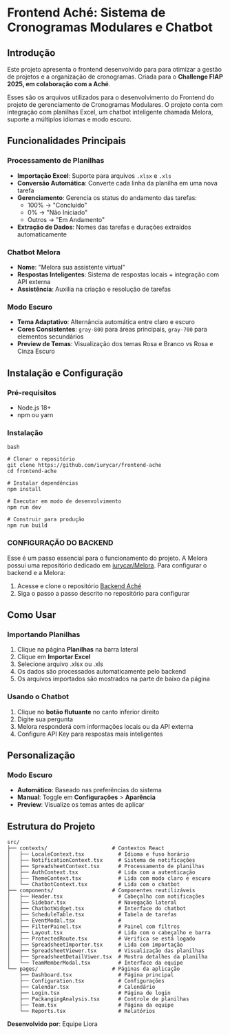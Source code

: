 # Frontend Aché: Sistema de Cronogramas Modulares e Chatbot

## Introdução

Este projeto apresenta o frontend desenvolvido para para otimizar a gestão de projetos e a organização de cronogramas. Criada para o **Challenge FIAP 2025, em colaboração com a Aché**. 

Esses são os arquivos utilizados para o desenvolvimento do Frontend do projeto de gerenciamento de Cronogramas Modulares. O projeto conta com integração com planilhas Excel, um chatbot inteligente chamada Melora, suporte a múltiplos idiomas e modo escuro.

## Funcionalidades Principais

### Processamento de Planilhas
- **Importação Excel**: Suporte para arquivos `.xlsx` e `.xls`
- **Conversão Automática**: Converte cada linha da planilha em uma nova tarefa
- **Gerenciamento**: Gerencia os status do andamento das tarefas:
  - 100% → "Concluído"
  - 0% → "Não Iniciado"
  - Outros → "Em Andamento"
- **Extração de Dados**: Nomes das tarefas e durações extraídos automaticamente

### Chatbot Melora
- **Nome**: "Melora sua assistente virtual"
- **Respostas Inteligentes**: Sistema de respostas locais + integração com API externa
- **Assistência**: Auxilia na criação e resolução de tarefas

### Modo Escuro
- **Tema Adaptativo**: Alternância automática entre claro e escuro
- **Cores Consistentes**: `gray-800` para áreas principais, `gray-700` para elementos secundários
- **Preview de Temas**: Visualização dos temas Rosa e Branco vs Rosa e Cinza Escuro

## Instalação e Configuração

### Pré-requisitos
- Node.js 18+ 
- npm ou yarn

### Instalação
`bash`
```
# Clonar o repositório
git clone https://github.com/iurycar/frontend-ache
cd frontend-ache
```
```
# Instalar dependências
npm install
```
```
# Executar em modo de desenvolvimento
npm run dev
```
```
# Construir para produção
npm run build
```

### CONFIGURAÇÄO DO BACKEND
Esse é um passo essencial para o funcionamento do projeto. A Melora possui uma repositório dedicado em [iurycar/Melora](https://github.com/iurycar/Melora-chatbot).
Para configurar o backend e a Melora:
1. Acesse e clone o repositório [Backend Aché](https://github.com/iurycar/backend-ache)
2. Siga o passo a passo descrito no repositório para configurar

## Como Usar

### Importando Planilhas
1. Clique na página **Planilhas** na barra lateral
2. Clique em **Importar Excel**
3. Selecione arquivo .xlsx ou .xls
4. Os dados são processados automaticamente pelo backend
5. Os arquivos importados são mostrados na parte de baixo da página

### Usando o Chatbot
1. Clique no **botão flutuante** no canto inferior direito
2. Digite sua pergunta
3. Melora responderá com informações locais ou da API externa
4. Configure API Key para respostas mais inteligentes

## Personalização

### Modo Escuro
- **Automático**: Baseado nas preferências do sistema
- **Manual**: Toggle em **Configurações** > **Aparência**
- **Preview**: Visualize os temas antes de aplicar

## Estrutura do Projeto

```
src/
├── contexts/                     # Contextos React
│   ├── LocaleContext.tsx           # Idioma e fuso horário
│   ├── NotificationContext.tsx     # Sistema de notificações
│   ├── SpreadsheetContext.tsx      # Processamento de planilhas
│   ├── AuthContext.tsx             # Lida com a autenticação
│   ├── ThemeContext.tsx            # Lida com modo claro e escuro
│   └── ChatbotContext.tsx          # Lida com o chatbot
├── components/                   # Componentes reutilizáveis
│   ├── Header.tsx                  # Cabeçalho com notificações
│   ├── Sidebar.tsx                 # Navegação lateral
│   ├── ChatbotWidget.tsx           # Interface do chatbot
│   ├── ScheduleTable.tsx           # Tabela de tarefas
│   ├── EventModal.tsx              # 
│   ├── FilterPainel.tsx            # Painel com filtros
│   ├── Layout.tsx                  # Lida com o cabeçalho e barra
│   ├── ProtectedRoute.tsx          # Verifica se está logado
│   ├── SpreadsheetImporter.tsx     # Lida com importação
│   ├── SpreadsheetViewer.tsx       # Visualização das planilhas
│   ├── SpreadsheetDetailViwer.tsx  # Mostra detalhes da planilha
│   └── TeamMemberModal.tsx         # Interface da equipe
└── pages/                        # Páginas da aplicação
    ├── Dashboard.tsx               # Página principal
    ├── Configuration.tsx           # Configurações
    ├── Calendar.tsx                # Calendário
    ├── Login.tsx                   # Página de login
    ├── PackangingAnalysis.tsx      # Controle de planilhas
    ├── Team.tsx                    # Página da equipe
    └── Reports.tsx                 # Relatórios
```
  
**Desenvolvido por**: Equipe Liora